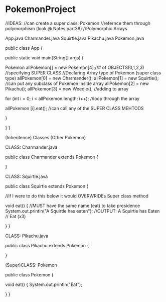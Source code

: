 # PokemonProject

//IDEAS:
//can create a super class: Pokemon
//refernce them through polymorphism (look @ Notes part38)
//Polymorphic Arrays



App.java    Charmander.java     Squirtle.java  Pikachu.java     Pokemon.java

public class App {

public static void main(String[] args) {

Pokemon allPokemon[] = new Pokemon[4];//# of OBJECTS(0,1,2,3)  //specifying SUPER CLASS
                                    //Declaring Array type of Pokemon (super class type)
allPokemon[0] = new Charmander();
allPokemon[1] = new Squirtle();       //can put any subclass of Pokemon inside array
allPokemon[2] = new Pikachu();
allPokemon[3] = new Weedle(); //adding to array

for (int i = 0; i < allPokemon.length; i++); //loop through the array

allPokemon [i].eat(); //can call any of the SUPER CLASS MEHTODS

}

}
}

(Inheritence) Classes (Other Pokemon)

CLASS: Charmander.java

public class Charmander extends Pokemon {

}

CLASS: Squirtle.java 

public class Squirtle extends Pokemon {

//if I were to do this below it would OVERWRIDEs Super class method

void eat() { //MUST have the same name (eat) to take presidence
System.out.println("A Squirtle has eaten");  //OUTPUT: A Squirtle has Eaten
                                          //        Eat (x3)

}
}

CLASS: Pikachu.java

public class Pikachu extends Pokemon {

}

(Super)CLASS: Pokemon

public class Pokemon {

void eat() {
System.out.println("Eat");

}
}
